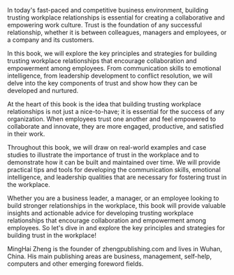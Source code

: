 
In today's fast-paced and competitive business environment, building trusting workplace relationships is essential for creating a collaborative and empowering work culture. Trust is the foundation of any successful relationship, whether it is between colleagues, managers and employees, or a company and its customers.

In this book, we will explore the key principles and strategies for building trusting workplace relationships that encourage collaboration and empowerment among employees. From communication skills to emotional intelligence, from leadership development to conflict resolution, we will delve into the key components of trust and show how they can be developed and nurtured.

At the heart of this book is the idea that building trusting workplace relationships is not just a nice-to-have; it is essential for the success of any organization. When employees trust one another and feel empowered to collaborate and innovate, they are more engaged, productive, and satisfied in their work.

Throughout this book, we will draw on real-world examples and case studies to illustrate the importance of trust in the workplace and to demonstrate how it can be built and maintained over time. We will provide practical tips and tools for developing the communication skills, emotional intelligence, and leadership qualities that are necessary for fostering trust in the workplace.

Whether you are a business leader, a manager, or an employee looking to build stronger relationships in the workplace, this book will provide valuable insights and actionable advice for developing trusting workplace relationships that encourage collaboration and empowerment among employees. So let's dive in and explore the key principles and strategies for building trust in the workplace!

MingHai Zheng is the founder of zhengpublishing.com and lives in Wuhan, China. His main publishing areas are business, management, self-help, computers and other emerging foreword fields.
